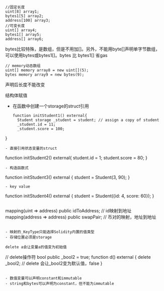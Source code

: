 ```
//固定长度
uint[8] array1;
bytes1[5] array2;
address[100] array3;
//可变长度
uint[] array4;
bytes1[] array5;
address[] array6;
```

bytes比较特殊，是数组，但是不用加[]。另外，不能用byte[]声明单字节数组，可以使用bytes或bytes1[]。bytes 比 bytes1[] 省gas

```
// memory动态数组
uint[] memory array8 = new uint[](5);
bytes memory array9 = new bytes(9);
```

声明后长度不能改变


结构体赋值

- 在函数中创建一个storage的struct引用
  ```
  function initStudent1() external{
    Student storage _student = student; // assign a copy of student
    _student.id = 11;
    _student.score = 100;
}
  ```
- 直接引用状态变量的struct
  ```
  function initStudent2() external{
    student.id = 1;
    student.score = 80;
  }
  ```
- 构造函数式
  ```
  function initStudent3() external {
    student = Student(3, 90);
  }
  ```
- key value
  ```
  function initStudent4() external {
    student = Student({id: 4, score: 60});
  }
  ```

```
mapping(uint => address) public idToAddress; // id映射到地址
mapping(address => address) public swapPair; // 币对的映射，地址到地址
```

- 映射的_KeyType只能选择Solidity内置的值类型
- 存储位置必须是storage

delete a会让变量a的值变为初始值
```
// delete操作符
bool public _bool2 = true; 
function d() external {
    delete _bool2; // delete 会让_bool2变为默认值，false
}
```

- 数值变量可以声明constant和immutable
- string和bytes可以声明为constant，但不能为immutable